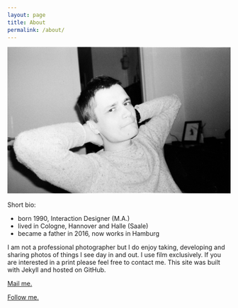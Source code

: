```yaml
---
layout: page
title: About
permalink: /about/
---
```


![That's me.](/images/2017-02-12-0008bgs7r9zqpk.jpg)

Short bio:

- born 1990, Interaction Designer (M.A.)
- lived in Cologne, Hannover and Halle (Saale)
- became a father in 2016, now works in Hamburg

I am not a professional photographer but I do enjoy taking, developing and sharing photos of things I see day in and out. I use film exclusively. If you are interested in a print please feel free to contact me. This site was built with Jekyll and hosted on GitHub.

[Mail me.](mailto:artingei@gmail.com)

[Follow me.](https://www.instagram.com/jnsbrgmr/)
